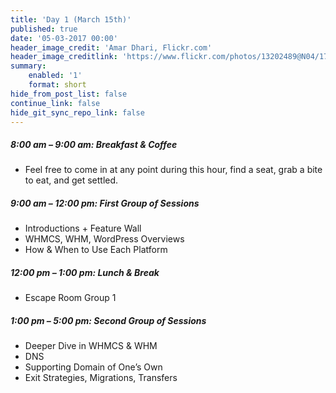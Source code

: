 ```yaml
---
title: 'Day 1 (March 15th)'
published: true
date: '05-03-2017 00:00'
header_image_credit: 'Amar Dhari, Flickr.com'
header_image_creditlink: 'https://www.flickr.com/photos/13202489@N04/17656394823/'
summary:
    enabled: '1'
    format: short
hide_from_post_list: false
continue_link: false
hide_git_sync_repo_link: false
---
```


##### 8:00 am – 9:00 am: Breakfast & Coffee
*  Feel free to come in at any point during this hour,
find a seat, grab a bite to eat, and get settled.


##### 9:00 am – 12:00 pm: First Group of Sessions
* Introductions + Feature Wall
* WHMCS, WHM, WordPress Overviews
* How & When to Use Each Platform

##### 12:00 pm – 1:00 pm: Lunch & Break
* Escape Room Group 1

##### 1:00 pm – 5:00 pm: Second Group of Sessions
* Deeper Dive in WHMCS & WHM
* DNS
* Supporting Domain of One’s Own
* Exit Strategies, Migrations, Transfers